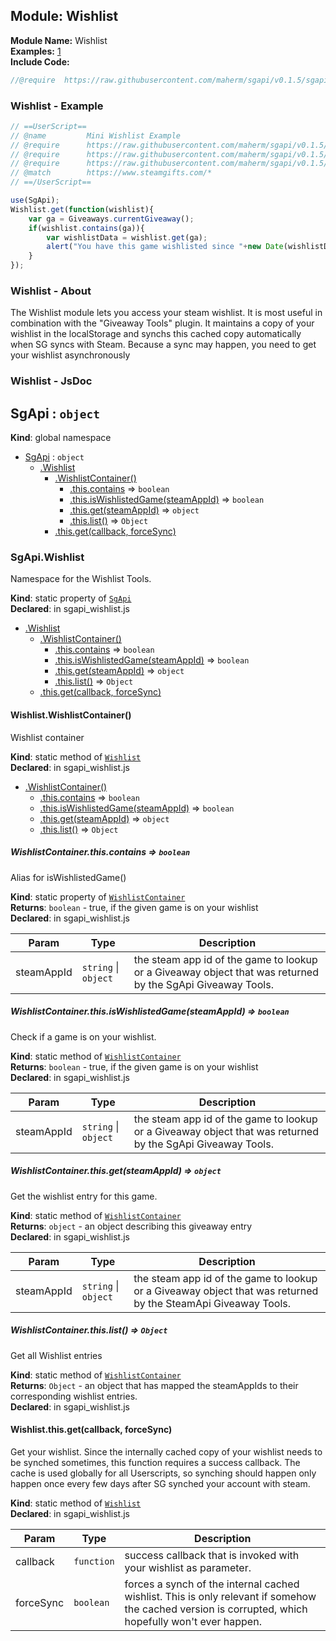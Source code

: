 ## Module: Wishlist

**Module Name:** Wishlist  
**Examples:** [1](https://github.com/maherm/sgapi/tree/master/examples/giveaways.user.js)  
**Include Code:**  
```javascript
//@require  https://raw.githubusercontent.com/maherm/sgapi/v0.1.5/sgapi_wishlist.js
```

### Wishlist - Example
```javascript
// ==UserScript==
// @name         Mini Wishlist Example
// @require      https://raw.githubusercontent.com/maherm/sgapi/v0.1.5/sgapi.js
// @require      https://raw.githubusercontent.com/maherm/sgapi/v0.1.5/sgapi_gatools.js
// @require      https://raw.githubusercontent.com/maherm/sgapi/v0.1.5/sgapi_wishlist.js
// @match        https://www.steamgifts.com/*
// ==/UserScript==

use(SgApi);
Wishlist.get(function(wishlist){
	var ga = Giveaways.currentGiveaway();
	if(wishlist.contains(ga)){
		var wishlistData = wishlist.get(ga);
		alert("You have this game wishlisted since "+new Date(wishlistData.since * 1000).toUTCString());
	}
});
```

### Wishlist - About

The Wishlist module lets you access your steam wishlist. It is most useful in combination with the "Giveaway Tools" plugin. It maintains a copy of your wishlist in the localStorage and synchs this cached copy automatically when SG syncs with Steam. 
Because a sync may happen, you need to get your wishlist asynchronously

### Wishlist - JsDoc 

<a name="SgApi"></a>

## SgApi : <code>object</code>
**Kind**: global namespace  

* [SgApi](#SgApi) : <code>object</code>
    * [.Wishlist](#SgApi.Wishlist)
        * [.WishlistContainer()](#SgApi.Wishlist.WishlistContainer)
            * [.this.contains](#SgApi.Wishlist.WishlistContainer.this.contains) ⇒ <code>boolean</code>
            * [.this.isWishlistedGame(steamAppId)](#SgApi.Wishlist.WishlistContainer.this.isWishlistedGame) ⇒ <code>boolean</code>
            * [.this.get(steamAppId)](#SgApi.Wishlist.WishlistContainer.this.get) ⇒ <code>object</code>
            * [.this.list()](#SgApi.Wishlist.WishlistContainer.this.list) ⇒ <code>Object</code>
        * [.this.get(callback, forceSync)](#SgApi.Wishlist.this.get)

<a name="SgApi.Wishlist"></a>

### SgApi.Wishlist
Namespace for the Wishlist Tools.

**Kind**: static property of <code>[SgApi](#SgApi)</code>  
**Declared**: in sgapi_wishlist.js  

* [.Wishlist](#SgApi.Wishlist)
    * [.WishlistContainer()](#SgApi.Wishlist.WishlistContainer)
        * [.this.contains](#SgApi.Wishlist.WishlistContainer.this.contains) ⇒ <code>boolean</code>
        * [.this.isWishlistedGame(steamAppId)](#SgApi.Wishlist.WishlistContainer.this.isWishlistedGame) ⇒ <code>boolean</code>
        * [.this.get(steamAppId)](#SgApi.Wishlist.WishlistContainer.this.get) ⇒ <code>object</code>
        * [.this.list()](#SgApi.Wishlist.WishlistContainer.this.list) ⇒ <code>Object</code>
    * [.this.get(callback, forceSync)](#SgApi.Wishlist.this.get)

<a name="SgApi.Wishlist.WishlistContainer"></a>

#### Wishlist.WishlistContainer()
Wishlist container

**Kind**: static method of <code>[Wishlist](#SgApi.Wishlist)</code>  
**Declared**: in sgapi_wishlist.js  

* [.WishlistContainer()](#SgApi.Wishlist.WishlistContainer)
    * [.this.contains](#SgApi.Wishlist.WishlistContainer.this.contains) ⇒ <code>boolean</code>
    * [.this.isWishlistedGame(steamAppId)](#SgApi.Wishlist.WishlistContainer.this.isWishlistedGame) ⇒ <code>boolean</code>
    * [.this.get(steamAppId)](#SgApi.Wishlist.WishlistContainer.this.get) ⇒ <code>object</code>
    * [.this.list()](#SgApi.Wishlist.WishlistContainer.this.list) ⇒ <code>Object</code>

<a name="SgApi.Wishlist.WishlistContainer.this.contains"></a>

##### WishlistContainer.this.contains ⇒ <code>boolean</code>
Alias for isWishlistedGame()

**Kind**: static property of <code>[WishlistContainer](#SgApi.Wishlist.WishlistContainer)</code>  
**Returns**: <code>boolean</code> - true, if the given game is on your wishlist  
**Declared**: in sgapi_wishlist.js  

| Param | Type | Description |
| --- | --- | --- |
| steamAppId | <code>string</code> &#124; <code>object</code> | the steam app id of the game to lookup or a Giveaway object that was returned by the SgApi Giveaway Tools. |

<a name="SgApi.Wishlist.WishlistContainer.this.isWishlistedGame"></a>

##### WishlistContainer.this.isWishlistedGame(steamAppId) ⇒ <code>boolean</code>
Check if a game is on your wishlist.

**Kind**: static method of <code>[WishlistContainer](#SgApi.Wishlist.WishlistContainer)</code>  
**Returns**: <code>boolean</code> - true, if the given game is on your wishlist  
**Declared**: in sgapi_wishlist.js  

| Param | Type | Description |
| --- | --- | --- |
| steamAppId | <code>string</code> &#124; <code>object</code> | the steam app id of the game to lookup or a Giveaway object that was returned by the SgApi Giveaway Tools. |

<a name="SgApi.Wishlist.WishlistContainer.this.get"></a>

##### WishlistContainer.this.get(steamAppId) ⇒ <code>object</code>
Get the wishlist entry for this game.

**Kind**: static method of <code>[WishlistContainer](#SgApi.Wishlist.WishlistContainer)</code>  
**Returns**: <code>object</code> - an object describing this giveaway entry  
**Declared**: in sgapi_wishlist.js  

| Param | Type | Description |
| --- | --- | --- |
| steamAppId | <code>string</code> &#124; <code>object</code> | the steam app id of the game to lookup or a Giveaway object that was returned by the SteamApi Giveaway Tools. |

<a name="SgApi.Wishlist.WishlistContainer.this.list"></a>

##### WishlistContainer.this.list() ⇒ <code>Object</code>
Get all Wishlist entries

**Kind**: static method of <code>[WishlistContainer](#SgApi.Wishlist.WishlistContainer)</code>  
**Returns**: <code>Object</code> - an object that has mapped the steamAppIds to their corresponding wishlist entries.  
**Declared**: in sgapi_wishlist.js  
<a name="SgApi.Wishlist.this.get"></a>

#### Wishlist.this.get(callback, forceSync)
Get your wishlist. Since the internally cached copy of your wishlist needs to be synched sometimes, this function requires a success callback. The cache is used globally for all Userscripts, so synching should happen only happen once every few days after SG synched your account with steam.

**Kind**: static method of <code>[Wishlist](#SgApi.Wishlist)</code>  
**Declared**: in sgapi_wishlist.js  

| Param | Type | Description |
| --- | --- | --- |
| callback | <code>function</code> | success callback that is invoked with your wishlist as parameter. |
| forceSync | <code>boolean</code> | forces a synch of the internal cached wishlist. This is only relevant if somehow the cached version is corrupted, which hopefully won't ever happen. |

